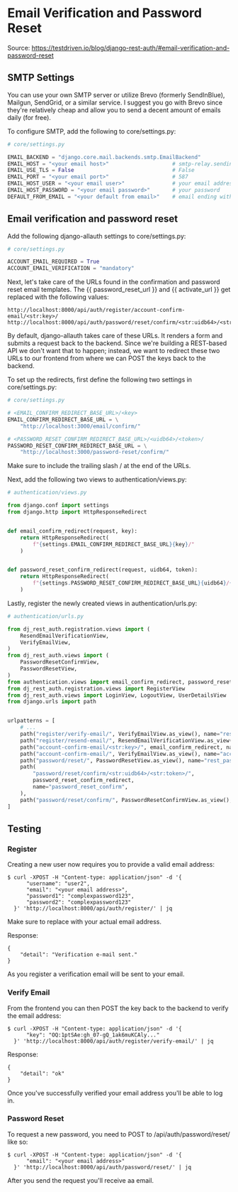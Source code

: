 # Email Verification and Password Reset

Source: https://testdriven.io/blog/django-rest-auth/#email-verification-and-password-reset

## SMTP Settings

You can use your own SMTP server or utilize Brevo (formerly SendInBlue), Mailgun, SendGrid, or a similar service. I suggest you go with Brevo since they're relatively cheap and allow you to send a decent amount of emails daily (for free).

To configure SMTP, add the following to core/settings.py:
```python
# core/settings.py

EMAIL_BACKEND = "django.core.mail.backends.smtp.EmailBackend"
EMAIL_HOST = "<your email host>"                    # smtp-relay.sendinblue.com
EMAIL_USE_TLS = False                               # False
EMAIL_PORT = "<your email port>"                    # 587
EMAIL_HOST_USER = "<your email user>"               # your email address
EMAIL_HOST_PASSWORD = "<your email password>"       # your password
DEFAULT_FROM_EMAIL = "<your default from email>"    # email ending with @sendinblue.com
```

## Email verification and password reset

Add the following django-allauth settings to core/settings.py:
```python
# core/settings.py

ACCOUNT_EMAIL_REQUIRED = True
ACCOUNT_EMAIL_VERIFICATION = "mandatory"
```

Next, let's take care of the URLs found in the confirmation and password reset email templates. The {{ password_reset_url }} and {{ activate_url }} get replaced with the following values:
```
http://localhost:8000/api/auth/register/account-confirm-email/<str:key>/
http://localhost:8000/api/auth/password/reset/confirm/<str:uidb64>/<str:token>/
```
By default, django-allauth takes care of these URLs. It renders a form and submits a request back to the backend. Since we're building a REST-based API we don't want that to happen; instead, we want to redirect these two URLs to our frontend from where we can POST the keys back to the backend.

To set up the redirects, first define the following two settings in core/settings.py:
```python
# core/settings.py

# <EMAIL_CONFIRM_REDIRECT_BASE_URL>/<key>
EMAIL_CONFIRM_REDIRECT_BASE_URL = \
    "http://localhost:3000/email/confirm/"

# <PASSWORD_RESET_CONFIRM_REDIRECT_BASE_URL>/<uidb64>/<token>/
PASSWORD_RESET_CONFIRM_REDIRECT_BASE_URL = \
    "http://localhost:3000/password-reset/confirm/"
```
Make sure to include the trailing slash / at the end of the URLs.

Next, add the following two views to authentication/views.py:
```python
# authentication/views.py

from django.conf import settings
from django.http import HttpResponseRedirect


def email_confirm_redirect(request, key):
    return HttpResponseRedirect(
        f"{settings.EMAIL_CONFIRM_REDIRECT_BASE_URL}{key}/"
    )


def password_reset_confirm_redirect(request, uidb64, token):
    return HttpResponseRedirect(
        f"{settings.PASSWORD_RESET_CONFIRM_REDIRECT_BASE_URL}{uidb64}/{token}/"
    )

```
Lastly, register the newly created views in authentication/urls.py:
```python
# authentication/urls.py

from dj_rest_auth.registration.views import (
    ResendEmailVerificationView,
    VerifyEmailView,
)
from dj_rest_auth.views import (
    PasswordResetConfirmView,
    PasswordResetView,
)
from authentication.views import email_confirm_redirect, password_reset_confirm_redirect
from dj_rest_auth.registration.views import RegisterView
from dj_rest_auth.views import LoginView, LogoutView, UserDetailsView
from django.urls import path


urlpatterns = [
    # ...
    path("register/verify-email/", VerifyEmailView.as_view(), name="rest_verify_email"),
    path("register/resend-email/", ResendEmailVerificationView.as_view(), name="rest_resend_email"),
    path("account-confirm-email/<str:key>/", email_confirm_redirect, name="account_confirm_email"),
    path("account-confirm-email/", VerifyEmailView.as_view(), name="account_email_verification_sent"),
    path("password/reset/", PasswordResetView.as_view(), name="rest_password_reset"),
    path(
        "password/reset/confirm/<str:uidb64>/<str:token>/",
        password_reset_confirm_redirect,
        name="password_reset_confirm",
    ),
    path("password/reset/confirm/", PasswordResetConfirmView.as_view(), name="password_reset_confirm"),
]
```
## Testing
### Register
Creating a new user now requires you to provide a valid email address:
```commandline
$ curl -XPOST -H "Content-type: application/json" -d '{
      "username": "user2",
      "email": "<your email address>",
      "password1": "complexpassword123",
      "password2": "complexpassword123"
  }' 'http://localhost:8000/api/auth/register/' | jq
```
Make sure to replace <your email address> with your actual email address.

Response:
```
{
    "detail": "Verification e-mail sent."
}
```
As you register a verification email will be sent to your email.
### Verify Email
From the frontend you can then POST the key back to the backend to verify the email address:
```commandline
$ curl -XPOST -H "Content-type: application/json" -d '{
      "key": "OQ:1ptSAe:gh_07-gQ_1ak6muKCAly..."
  }' 'http://localhost:8000/api/auth/register/verify-email/' | jq
```
Response:
```
{
    "detail": "ok"
}
```
Once you've successfully verified your email address you'll be able to log in.

### Password Reset
To request a new password, you need to POST to /api/auth/password/reset/ like so:
```
$ curl -XPOST -H "Content-type: application/json" -d '{
      "email": "<your email address>"
  }' 'http://localhost:8000/api/auth/password/reset/' | jq
```
After you send the request you'll receive aa email.
